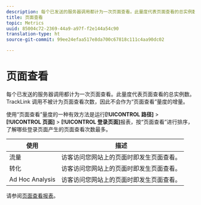```yaml
---
description: 每个已发送的服务器调用都计为一次页面查看。此量度代表页面查看的总实例数。TrackLink 调用不被计为页面查看次数，因此不会作为“页面查看”量度的增量。
title: 页面查看
topic: Metrics
uuid: 85004c72-2369-44a9-a97f-f2e144a54c90
translation-type: ht
source-git-commit: 99ee24efaa517e8da700c67818c111c4aa90dc02

---
```



# 页面查看

每个已发送的服务器调用都计为一次页面查看。此量度代表页面查看的总实例数。TrackLink 调用不被计为页面查看次数，因此不会作为“页面查看”量度的增量。

使用“页面查看”量度的一种有效方法是运行&#x200B;**[!UICONTROL 路径]** > **[!UICONTROL 页面]** > **[!UICONTROL 登录页面]**&#x200B;报表，按“页面查看”进行排序，了解哪些登录页面产生的页面查看次数最多。

| 使用 | 描述 |
|---|---|
| 流量 | 访客访问您网站上的页面时即发生页面查看。 |
| 转化 | 访客访问您网站上的页面时即发生页面查看。 |
| Ad Hoc Analysis | 访客访问您网站上的页面时即发生页面查看。 |

请参阅[页面查看报表](/help/components/c-variables/dimensionslist/reports-page-views.md)。
